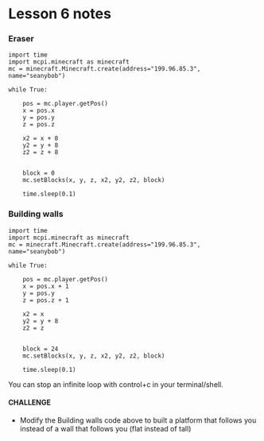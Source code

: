 # Lesson 6 notes

### Eraser
```
import time
import mcpi.minecraft as minecraft
mc = minecraft.Minecraft.create(address="199.96.85.3", name="seanybob")

while True:

    pos = mc.player.getPos()
    x = pos.x
    y = pos.y
    z = pos.z
    
    x2 = x + 8
    y2 = y + 8
    z2 = z + 8
    
    
    block = 0
    mc.setBlocks(x, y, z, x2, y2, z2, block)
    
    time.sleep(0.1)
```

### Building walls
```
import time
import mcpi.minecraft as minecraft
mc = minecraft.Minecraft.create(address="199.96.85.3", name="seanybob")

while True:

    pos = mc.player.getPos()
    x = pos.x + 1
    y = pos.y
    z = pos.z + 1
    
    x2 = x
    y2 = y + 8
    z2 = z
    
    
    block = 24
    mc.setBlocks(x, y, z, x2, y2, z2, block)
    
    time.sleep(0.1)
```

You can stop an infinite loop with control+c in your terminal/shell.

#### CHALLENGE

- Modify the Building walls code above to built a platform that follows you instead of a wall that follows you (flat instead of tall)
